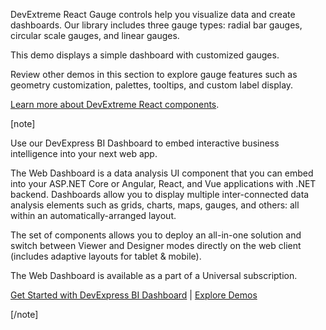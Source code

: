 DevExtreme React Gauge controls help you visualize data and create dashboards. Our library includes three gauge types: radial bar gauges, circular scale gauges, and linear gauges. 

This demo displays a simple dashboard with customized gauges. 

Review other demos in this section to explore gauge features such as geometry customization, palettes, tooltips, and custom label display.

[Learn more about DevExtreme React components](/Documentation/Guide/React_Components/DevExtreme_React_Components/). 

[note]

Use our DevExpress BI Dashboard to embed interactive business intelligence into your next web app.

The Web Dashboard is a data analysis UI component that you can embed into your ASP.NET Core or Angular, React, and Vue applications with .NET backend. Dashboards allow you to display multiple inter-connected data analysis elements such as grids, charts, maps, gauges, and others: all within an automatically-arranged layout.

The set of components allows you to deploy an all-in-one solution and switch between Viewer and Designer modes directly on the web client (includes adaptive layouts for tablet & mobile).

The Web Dashboard is available as a part of a Universal subscription.

[Get Started with DevExpress BI Dashboard](https://docs.devexpress.com/Dashboard/115955/web-dashboard) | [Explore Demos](https://demos.devexpress.com/Dashboard/)

[/note]